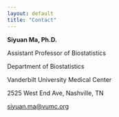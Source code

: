 ```yaml
---
layout: default
title: "Contact"
---
```


**Siyuan Ma, Ph.D.**

Assistant Professor of Biostatistics

Department of Biostatistics

Vanderbilt University Medical Center

2525 West End Ave, Nashville, TN

<siyuan.ma@vumc.org>
